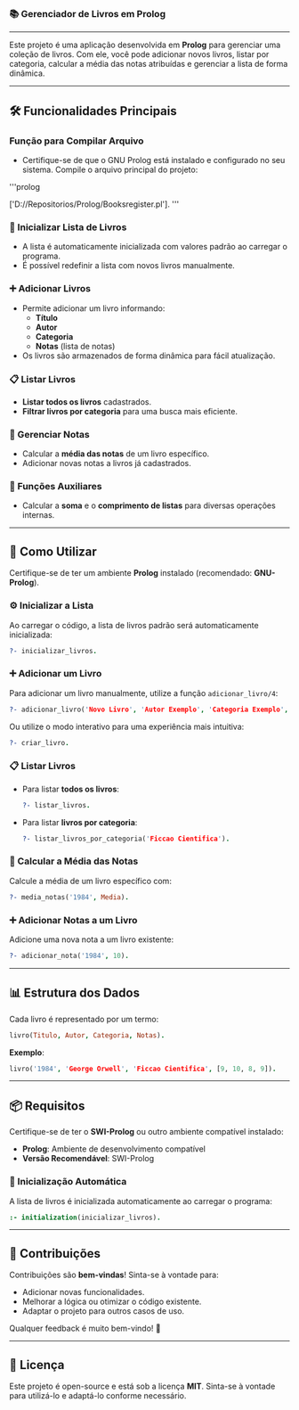 ### 📚 Gerenciador de Livros em Prolog
---

Este projeto é uma aplicação desenvolvida em **Prolog** para gerenciar uma coleção de livros. Com ele, você pode adicionar novos livros, listar por categoria, calcular a média das notas atribuídas e gerenciar a lista de forma dinâmica.

---

## 🛠️ Funcionalidades Principais

### Função para Compilar Arquivo
- Certifique-se de que o GNU Prolog está instalado e configurado no seu sistema. Compile o arquivo principal do projeto:

'''prolog

['D://Repositorios/Prolog/Booksregister.pl'].
'''
### 📂 Inicializar Lista de Livros
- A lista é automaticamente inicializada com valores padrão ao carregar o programa.
- É possível redefinir a lista com novos livros manualmente.

### ➕ Adicionar Livros
- Permite adicionar um livro informando:
  - **Título**
  - **Autor**
  - **Categoria**
  - **Notas** (lista de notas)
- Os livros são armazenados de forma dinâmica para fácil atualização.

### 📋 Listar Livros
- **Listar todos os livros** cadastrados.
- **Filtrar livros por categoria** para uma busca mais eficiente.

### 📝 Gerenciar Notas
- Calcular a **média das notas** de um livro específico.
- Adicionar novas notas a livros já cadastrados.

### 🔧 Funções Auxiliares
- Calcular a **soma** e o **comprimento de listas** para diversas operações internas.

---

## 🚀 Como Utilizar

Certifique-se de ter um ambiente **Prolog** instalado (recomendado: **GNU-Prolog**). 

### ⚙️ Inicializar a Lista
Ao carregar o código, a lista de livros padrão será automaticamente inicializada:

```prolog
?- inicializar_livros.
```

### ➕ Adicionar um Livro
Para adicionar um livro manualmente, utilize a função `adicionar_livro/4`:

```prolog
?- adicionar_livro('Novo Livro', 'Autor Exemplo', 'Categoria Exemplo', [8, 9, 7]).
```

Ou utilize o modo interativo para uma experiência mais intuitiva:

```prolog
?- criar_livro.
```

### 📋 Listar Livros
- Para listar **todos os livros**:

  ```prolog
  ?- listar_livros.
  ```

- Para listar **livros por categoria**:

  ```prolog
  ?- listar_livros_por_categoria('Ficcao Cientifica').
  ```

### 📝 Calcular a Média das Notas
Calcule a média de um livro específico com:

```prolog
?- media_notas('1984', Media).
```

### ➕ Adicionar Notas a um Livro
Adicione uma nova nota a um livro existente:

```prolog
?- adicionar_nota('1984', 10).
```

---

## 📊 Estrutura dos Dados

Cada livro é representado por um termo:

```prolog
livro(Titulo, Autor, Categoria, Notas).
```

**Exemplo**:

```prolog
livro('1984', 'George Orwell', 'Ficcao Cientifica', [9, 10, 8, 9]).
```

---

## 📦 Requisitos

Certifique-se de ter o **SWI-Prolog** ou outro ambiente compatível instalado:

- **Prolog**: Ambiente de desenvolvimento compatível
- **Versão Recomendável**: SWI-Prolog

### 🔄 Inicialização Automática

A lista de livros é inicializada automaticamente ao carregar o programa:

```prolog
:- initialization(inicializar_livros).
```

---

## 🤝 Contribuições

Contribuições são **bem-vindas**! Sinta-se à vontade para:
- Adicionar novas funcionalidades.
- Melhorar a lógica ou otimizar o código existente.
- Adaptar o projeto para outros casos de uso.

Qualquer feedback é muito bem-vindo! 🚀

---

## 📄 Licença
Este projeto é open-source e está sob a licença **MIT**. Sinta-se à vontade para utilizá-lo e adaptá-lo conforme necessário.
